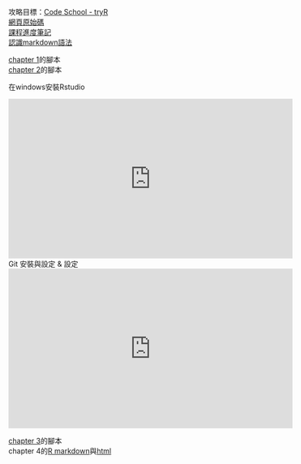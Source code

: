 攻略目標：[Code School - tryR](http://tryr.codeschool.com/)   
[網頁原始碼](https://github.com/CSCSandbox/tryRnote/)  
[課程進度筆記](https://docs.google.com/document/d/13ILWEN6M0aKaFdpiXD6ZgfFIAdlS_Z64Bqy3c_xdR1w/edit?usp=sharing)   
[認識markdown語法](http://markdown.tw/)  
  
[chapter 1](chapter1.R)的腳本  
[chapter 2](chapter2.R)的腳本  
  
在windows安裝Rstudio  
 <iframe width="560" height="315" src="https://www.youtube.com/embed/jInpdE11ib0?list=PLM7HGQkDNOHtqUTowalvnOwZCx4mWDmte" frameborder="0" allowfullscreen=""></iframe>  
Git 安裝與設定 & 設定  
 <iframe width="560" height="315" src="https://www.youtube.com/embed/VymXpGweZZM" frameborder="0" allowfullscreen=""></iframe>  

[chapter 3](chapter3.R)的腳本  
chapter 4的[R markdown](chapter4.Rmd)與[html](chapter4.html)